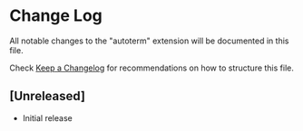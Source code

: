 # Change Log

All notable changes to the "autoterm" extension will be documented in this file.

Check [Keep a Changelog](http://keepachangelog.com/) for recommendations on how to structure this file.

## [Unreleased]

- Initial release
